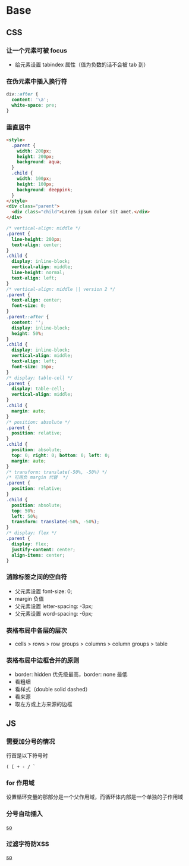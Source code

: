# Base
## CSS
### 让一个元素可被 focus

- 给元素设置 tabindex 属性（值为负数的话不会被 tab 到）

### 在伪元素中插入换行符

```css
div::after {
  content: '\a';
  white-space: pre;
}
```

### 垂直居中

```html
<style>
  .parent {
    width: 200px;
    height: 200px;
    background: aqua;
  }
  .child {
    width: 100px;
    height: 100px;
    background: deeppink;
  }
</style>
<div class="parent">
  <div class="child">Lorem ipsum dolor sit amet.</div>
</div>
```

```css
/* vertical-align: middle */
.parent {
  line-height: 200px;
  text-align: center;
}
.child {
  display: inline-block;
  vertical-align: middle;
  line-height: normal;
  text-align: left;
}
/* vertical-align: middle || version 2 */
.parent {
  text-align: center;
  font-size: 0;
}
.parent::after {
  content: '';
  display: inline-block;
  height: 50%;
}
.child {
  display: inline-block;
  vertical-align: middle;
  text-align: left;
  font-size: 16px;
}
/* display: table-cell */
.parent {
  display: table-cell;
  vertical-align: middle;
}
.child {
  margin: auto;
}
/* position: absolute */
.parent {
  position: relative;
}
.child {
  position: absolute;
  top: 0; right: 0; bottom: 0; left: 0;
  margin: auto;
}
/* transform: translate(-50%, -50%) */
/* 可用负 margin 代替  */
.parent {
  position: relative;
}
.child {
  position: absolute;
  top: 50%;
  left: 50%;
  transform: translate(-50%, -50%);
}
/* display: flex */
.parent {
  display: flex;
  justify-content: center;
  align-items: center;
}
```

### 消除标签之间的空白符

- 父元素设置 font-size: 0;
- margin 负值
- 父元素设置 letter-spacing: -3px;
- 父元素设置 word-spacing: -6px;

### 表格布局中各层的层次

  * cells > rows > row groups > columns > column groups > table

### 表格布局中边框合并的原则

- border: hidden 优先级最高，border: none 最低
- 看粗细
- 看样式（double solid dashed）
- 看来源
- 取左方或上方来源的边框

## JS
### 需要加分号的情况

行首是以下符号时

```
( [ + - / `
```

### for 作用域

设置循环变量的那部分是一个父作用域，而循环体内部是一个单独的子作用域

### 分号自动插入

[so](https://stackoverflow.com/questions/2846283/what-are-the-rules-for-javascripts-automatic-semicolon-insertion-asi)

### 过滤字符防XSS

[so](https://stackoverflow.com/questions/7381974/which-characters-need-to-be-escaped-on-html)




